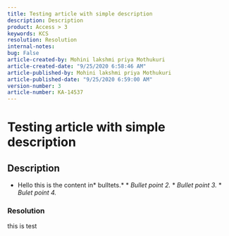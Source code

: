 ```yaml
---
title: Testing article with simple description  
description: Description 
product: Access > 3  
keywords: KCS  
resolution: Resolution  
internal-notes:   
bug: False  
article-created-by: Mohini lakshmi priya Mothukuri  
article-created-date: "9/25/2020 6:58:46 AM"  
article-published-by: Mohini lakshmi priya Mothukuri  
article-published-date: "9/25/2020 6:59:00 AM" 
version-number: 3  
article-number: KA-14537
---
```


# Testing article with simple description

## Description
*  Hello this is the content in* bulltets.* * *Bullet point 2.* * *Bullet point 3.* * *Bulet point 4.* 
### Resolution

this is test
